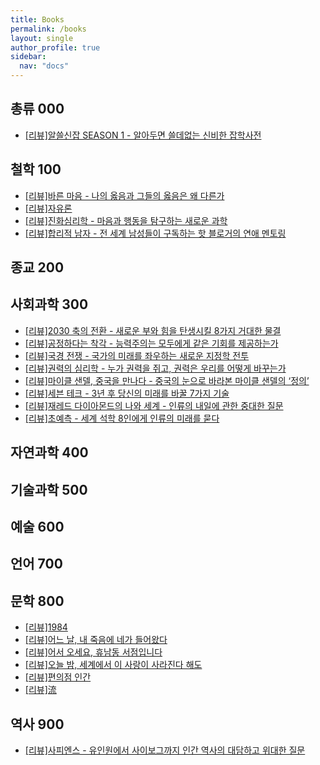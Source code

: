 ```yaml
---
title: Books
permalink: /books
layout: single
author_profile: true
sidebar:
  nav: "docs"
---
```


## 총류 000

* [[리뷰]알쓸신잡 SEASON 1 - 알아두면 쓸데없는 신비한 잡학사전](/books/books-nostalgicseason1)

## 철학 100

* [[리뷰]바른 마음 - 나의 옳음과 그들의 옳음은 왜 다른가](/books/books-righteousmind)
* [[리뷰]자유론](/books/books-onliberty)
* [[리뷰]진화심리학 - 마음과 행동을 탐구하는 새로운 과학](/books/books-evolutionarypsychologythenewscienceofthemind)
* [[리뷰]합리적 남자 - 전 세계 남성들이 구독하는 핫 블로거의 연애 멘토링](/books/books-rationalmale)

## 종교 200
## 사회과학 300

* [[리뷰]2030 축의 전환 - 새로운 부와 힘을 탄생시킬 8가지 거대한 물결](/books/books-2030thefutureofeverything)
* [[리뷰]공정하다는 착각 - 능력주의는 모두에게 같은 기회를 제공하는가](/books/books-tyrannyofmerit)
* [[리뷰]국경 전쟁 - 국가의 미래를 좌우하는 새로운 지정학 전투](/books/books-thenewborderwars)
* [[리뷰]권력의 심리학 - 누가 권력을 쥐고, 권력은 우리를 어떻게 바꾸는가](/books/books-corruptiblewhogetspowerandhowitchangesus)
* [[리뷰]마이클 샌델, 중국을 만나다 - 중국의 눈으로 바라본 마이클 샌델의 ‘정의’](/books/books-encounteringchina)
* [[리뷰]세븐 테크 - 3년 후 당신의 미래를 바꿀 7가지 기술](/books/books-seventech)
* [[리뷰]재레드 다이아몬드의 나와 세계 - 인류의 내일에 관한 중대한 질문](/books/books-jareddiamondmeandtheworld)
* [[리뷰]초예측 - 세계 석학 8인에게 인류의 미래를 묻다](/books/books-hyperprediction)

## 자연과학 400
## 기술과학 500
## 예술 600
## 언어 700
## 문학 800

* [[리뷰]1984](/books/books-bigbrother1984)
* [[리뷰]어느 날, 내 죽음에 네가 들어왔다](/books/books-onedayyoucameintomydeath)
* [[리뷰]어서 오세요, 휴남동 서점입니다](/books/books-welcometohunamdongbookstore)
* [[리뷰]오늘 밤, 세계에서 이 사랑이 사라진다 해도](/books/books-tonightevenifthislovedisappearsfromtheworld)
* [[리뷰]편의점 인간](/books/books-conveniencestorehuman)
* [[리뷰]流](/books/books-flow)

## 역사 900

* [[리뷰]사피엔스 - 유인원에서 사이보그까지 인간 역사의 대담하고 위대한 질문](/books/books-sapiensabriefhistoryofhumankind)